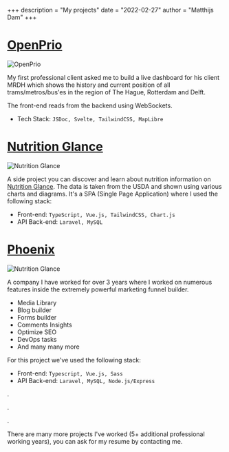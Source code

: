 +++
description = "My projects"
date = "2022-02-27"
author = "Matthijs Dam"
+++

# [OpenPrio](https://beta.openprio.nl)

![OpenPrio](/images/openprio.png "OpenPrio")

My first professional client asked me to build a live dashboard for his client MRDH which shows the history and current position of all trams/metros/bus'es in the region of The Hague, Rotterdam and Delft.

The front-end reads from the backend using WebSockets.

- Tech Stack: `JSDoc, Svelte, TailwindCSS, MapLibre`

# [Nutrition Glance](https://nutritionglance.com)

![Nutrition Glance](/images/nutrition-glance.png "Nutrition Glance")

A side project you can discover and learn about nutrition information on [Nutrition Glance](https://nutritionglance.com). The data is taken from the USDA and shown using various charts and diagrams. It's a SPA (Single Page Application) where I used the following stack:

- Front-end: `TypeScript, Vue.js, TailwindCSS, Chart.js`
- API Back-end: `Laravel, MySQL`

# [Phoenix](https://phoenixsite.nl)

![Nutrition Glance](/images/phoenixsite.png "Phoenix")

A company I have worked for over 3 years where I worked on numerous features inside the extremely powerful marketing funnel builder.
- Media Library
- Blog builder
- Forms builder
- Comments Insights
- Optimize SEO
- DevOps tasks
- And many many more

For this project we've used the following stack:

- Front-end: `Typescript, Vue.js, Sass`
- API Back-end: `Laravel, MySQL, Node.js/Express`

.

.

.

There are many more projects I've worked (5+ additional professional working years), you can ask for my resume by contacting me.